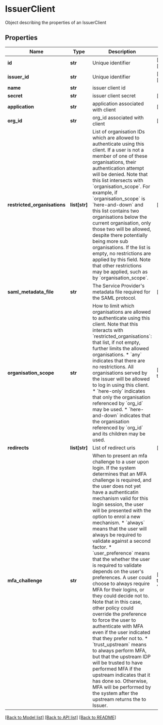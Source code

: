 # IssuerClient

Object describing the properties of an IssuerClient
## Properties
Name | Type | Description | Notes
------------ | ------------- | ------------- | -------------
**id** | **str** | Unique identifier | [optional] [readonly] 
**issuer_id** | **str** | Unique identifier | [optional] [readonly] 
**name** | **str** | issuer client id | 
**secret** | **str** | issuer client secret | [optional] 
**application** | **str** | application associated with client | [optional] 
**org_id** | **str** | org_id associated with client | [optional] 
**restricted_organisations** | **list[str]** | List of organisation IDs which are allowed to authenticate using this client. If a user is not a member of one of these organisations, their authentication attempt will be denied. Note that this list intersects with &#x60;organisation_scope&#x60;. For example, if &#x60;organisation_scope&#x60; is &#x60;here-and-down&#x60; and this list contains two organisations below the current organisation, only those two will be allowed, despite there potentially being more sub organisations. If the list is empty, no restrictions are applied by this field. Note that other restrictions may be applied, such as by &#x60;organisation_scope&#x60;.  | [optional] 
**saml_metadata_file** | **str** | The Service Provider&#39;s metadata file required for the SAML protocol.  | [optional] 
**organisation_scope** | **str** | How to limit which organisations are allowed to authenticate using this client. Note that this interacts with &#x60;restricted_organisations&#x60;: that list, if not empty, further limits the allowed organisations. * &#x60;any&#x60; indicates that there are no restrictions. All organisations served by   the issuer will be allowed to log in using this client. * &#x60;here-only&#x60; indicates that   only the organisation referenced by &#x60;org_id&#x60; may be used. * &#x60;here-and-down&#x60; indicates that the organisation referenced by &#x60;org_id&#x60;   and its children may be used.  | [optional] [default to 'here_only']
**redirects** | **list[str]** | List of redirect uris | [optional] 
**mfa_challenge** | **str** | When to present an mfa challenge to a user upon login. If the system determines that an MFA challenge is required, and the user does not yet have a authenticatin mechanism valid for this login session, the user will be presented with the option to enrol a new mechanism. * &#x60;always&#x60; means that the user will always be required to validate against a second factor. * &#x60;user_preference&#x60; means that the whether the user is required to validate depends on the user&#39;s preferences.   A user could choose to always require MFA for their logins, or they could decide not to. Note that in this case,   other policy could override the preference to force the user to authenticate with MFA even if the user indicated   that they prefer not to. * &#x60;trust_upstream&#x60; means to always perform MFA, but that the upstream IDP will be trusted to have performed MFA if    the upstream indicates that it has done so. Otherwise, MFA will be performed by the system after the upstream    returns the to Issuer.  | [optional] [default to 'user_preference']

[[Back to Model list]](../README.md#documentation-for-models) [[Back to API list]](../README.md#documentation-for-api-endpoints) [[Back to README]](../README.md)


